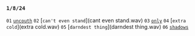 ### `1/8/24`
`01` [`uncouth`](uncouth.wav)
`02` [`can't even stand`](cant even stand.wav)
`03` [`only`](only.wav)
`04` [`extra cold`](extra cold.wav)
`05` [`darndest thing`](darndest thing.wav)
`06` [`shadows`](shadows.wav)
